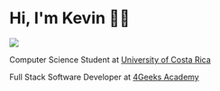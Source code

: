 # Hi, I'm Kevin 👋🏾

<img src="https://picsum.photos/1920/620?grayscale">

Computer Science Student at <a href="https://www.ucr.ac.cr/">University of Costa Rica</a> <br>

Full Stack Software Developer at <a href="https://4geeksacademy.com/">4Geeks Academy</a>



<!--![Example!](https://picsum.photos/1980/608 "Example")

<!--
**KevinJPC/KevinJPC** is a ✨ _special_ ✨ repository because its `README.md` (this file) appears on your GitHub profile.

Here are some ideas to get you started:

- 🔭 I’m currently working on ...
- 🌱 I’m currently learning ...
- 👯 I’m looking to collaborate on ...
- 🤔 I’m looking for help with ...
- 💬 Ask me about ...
- 📫 How to reach me: ...
- 😄 Pronouns: ...
- ⚡ Fun fact: ...
-->
